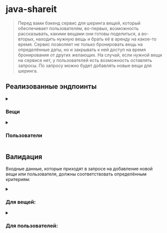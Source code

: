 # java-shareit

> Перед вами бэкенд сервис для шеринга вещей,
> который обеспечивает пользователям, во-первых,
> возможность рассказывать, какими вещами они готовы
> поделиться, а во-вторых, находить нужную вещь
> и брать её в аренду на какое-то время.
> Сервис позволяет не только бронировать вещь
> на определённые даты, но и закрывать к ней доступ на время
> бронирования от других желающих. На случай, если нужной вещи
> на сервисе нет, у пользователей есть возможность
> оставлять запросы. По запросу можно будет добавлять новые вещи
> для шеринга.

## Реализованные эндпоинты

<details>
  <summary><h3>Вещи</h3></summary>

* **POST** /items - `создание` вещи
* **PATCH** /items/{itemId} - `редактирование` вещи
* **GET** /items/{itemId} - `получение` информации о вещи `по идентификатору`
* **GET** /items - `получение всех` вещей владельца
* **GET** /items/search?text={text} - `получение` информации о вещах `по параметру` text
  содержащемуся в названиях или описаниях вещей.

</details>

<details>
  <summary><h3>Пользователи</h3></summary>

* **POST** /users - `создание` пользователя
* **PATCH** /users/{userId} - `редактирование` пользователя
* **GET** /users/{userId} - `получение` информации о пользователе `по идентификатору`
* **GET** /users - `получение всех` пользователей
* **DELETE** /users/{userId} - `удаление` пользователя `по идентификатору`

</details>

## Валидация

Входные данные, которые приходят в запросе на добавление новой вещи
или пользователя, должны соответствовать определённым критериям:

<details>
    <summary><h3>Для вещей:</h3></summary>

* Название не может быть пустым
* Описание не может быть пустым
* Статус шеринга должен быть указан

</details>

<details>
    <summary><h3>Для пользователей:</h3></summary>

* Электронная почта должна быть указанна
* Электронная почта должна соответствовать формату электронной почты
* Электронная почта должна быть уникальной

</details>
